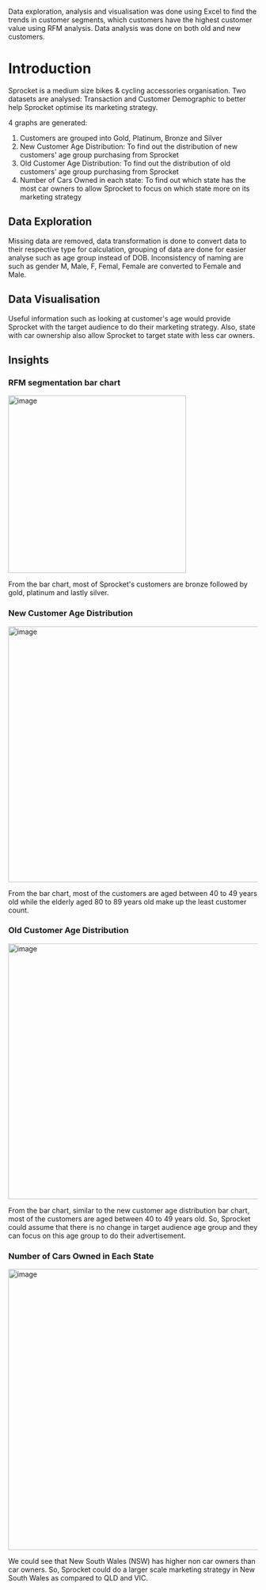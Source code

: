 Data exploration, analysis and visualisation was done using Excel to find the trends in customer segments, which customers have the highest customer value using RFM analysis. Data analysis was done on both old and new customers. 

<h1>Introduction</h1>
Sprocket is a medium size bikes & cycling accessories organisation. 
Two datasets are analysed: Transaction and Customer Demographic to better help Sprocket optimise its marketing strategy.

4 graphs are generated:
1) Customers are grouped into Gold, Platinum, Bronze and Silver
2) New Customer Age Distribution: To find out the distribution of new customers' age group purchasing from Sprocket
3) Old Customer Age Distribution: To find out the distribution of old customers' age group purchasing from Sprocket
4) Number of Cars Owned in each state: To find out which state has the most car owners to allow Sprocket to focus on which state more on its marketing strategy


<h2>Data Exploration</h2>
Missing data are removed, data transformation is done to convert data to their respective type for calculation, grouping of data are done for easier analyse such as age group instead of DOB.
Inconsistency of naming are such as gender M, Male, F, Femal, Female are converted to Female and Male.

<h2>Data Visualisation</h2>
Useful information such as looking at customer's age would provide Sprocket with the target audience to do their marketing strategy. Also, state with car ownership also allow Sprocket to target state with less car owners. 

<h2>Insights</h2>
<h3>RFM segmentation bar chart</h3>

<img width="359" alt="image" src="https://user-images.githubusercontent.com/105982014/228599304-f586c1c2-e5c2-4908-b05b-e7d71f9a62ba.png">

From the bar chart, most of Sprocket's customers are bronze followed by gold, platinum and lastly silver.


<h3>New Customer Age Distribution</h3>
<img width="517" alt="image" src="https://user-images.githubusercontent.com/105982014/228600482-4a8348e7-383c-4e89-9da1-080008e82ad9.png">

From the bar chart, most of the customers are aged between 40 to 49 years old while the elderly aged 80 to 89 years old make up the least customer count. 


<h3>Old Customer Age Distribution</h3>
<img width="517" alt="image" src="https://user-images.githubusercontent.com/105982014/228601169-26fafe52-90bc-4572-8b01-1edb70b15305.png">

From the bar chart, similar to the new customer age distribution bar chart, most of the customers are aged between 40 to 49 years old. So, Sprocket could assume that there is no change in target audience age group and they can focus on this age group to do their advertisement.

<h3>Number of Cars Owned in Each State</h3>
<img width="568" alt="image" src="https://user-images.githubusercontent.com/105982014/228601687-8fb5abde-9073-483c-bdb1-190e6b54972d.png">

We could see that New South Wales (NSW) has higher non car owners than car owners. So, Sprocket could do a larger scale marketing strategy in New South Wales as compared to QLD and VIC. 








